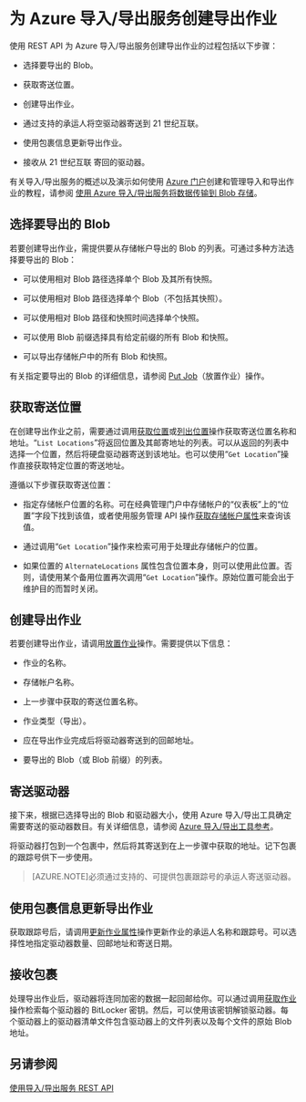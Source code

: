<properties
    pageTitle="为 Azure 导入/导出服务创建导出作业 | Azure"
    description="了解如何为 Azure 导入/导出服务创建导出作业"
    author="muralikk"
    manager="syadav"
    editor="tysonn"
    services="storage"
    documentationcenter="" />
<tags
    ms.assetid="613d480b-a8ef-4b28-8f54-54174d59b3f4"
    ms.service="storage"
    ms.workload="storage"
    ms.tgt_pltfrm="na"
    ms.devlang="na"
    ms.topic="article"
    ms.date="01/23/2017"
    wacn.date="03/20/2017"
    ms.author="muralikk" />  



# 为 Azure 导入/导出服务创建导出作业
使用 REST API 为 Azure 导入/导出服务创建导出作业的过程包括以下步骤：

-   选择要导出的 Blob。

-   获取寄送位置。

-   创建导出作业。

-   通过支持的承运人将空驱动器寄送到 21 世纪互联。

-   使用包裹信息更新导出作业。

-   接收从 21 世纪互联 寄回的驱动器。

 有关导入/导出服务的概述以及演示如何使用 [Azure 门户](https://portal.azure.cn/)创建和管理导入和导出作业的教程，请参阅 [使用 Azure 导入/导出服务将数据传输到 Blob 存储](/documentation/articles/storage-import-export-service/)。

## 选择要导出的 Blob
 若要创建导出作业，需提供要从存储帐户导出的 Blob 的列表。可通过多种方法选择要导出的 Blob：

-   可以使用相对 Blob 路径选择单个 Blob 及其所有快照。

-   可以使用相对 Blob 路径选择单个 Blob（不包括其快照）。

-   可以使用相对 Blob 路径和快照时间选择单个快照。

-   可以使用 Blob 前缀选择具有给定前缀的所有 Blob 和快照。

-   可以导出存储帐户中的所有 Blob 和快照。

 有关指定要导出的 Blob 的详细信息，请参阅 [Put Job](https://docs.microsoft.com/zh-cn/rest/api/storageimportexport/jobs#Jobs_CreateOrUpdate)（放置作业）操作。

## 获取寄送位置
在创建导出作业之前，需要通过调用[获取位置](https://docs.microsoft.com/zh-cn/rest/api/storageimportexport/getlocation)或[列出位置](https://docs.microsoft.com/zh-cn/rest/api/storageimportexport/listlocations)操作获取寄送位置名称和地址。“`List Locations`”将返回位置及其邮寄地址的列表。可以从返回的列表中选择一个位置，然后将硬盘驱动器寄送到该地址。也可以使用“`Get Location`”操作直接获取特定位置的寄送地址。

遵循以下步骤获取寄送位置：

-   指定存储帐户位置的名称。可在经典管理门户中存储帐户的“仪表板”上的“位置”字段下找到该值，或者使用服务管理 API 操作[获取存储帐户属性](https://docs.microsoft.com/zh-cn/rest/api/storagerp/storageaccounts#StorageAccounts_GetProperties)来查询该值。

-   通过调用“`Get Location`”操作来检索可用于处理此存储帐户的位置。

-   如果位置的 `AlternateLocations` 属性包含位置本身，则可以使用此位置。否则，请使用某个备用位置再次调用“`Get Location`”操作。原始位置可能会出于维护目的而暂时关闭。

## 创建导出作业
 若要创建导出作业，请调用[放置作业](https://docs.microsoft.com/zh-cn/rest/api/storageimportexport/jobs#Jobs_CreateOrUpdate)操作。需要提供以下信息：

-   作业的名称。

-   存储帐户名称。

-   上一步骤中获取的寄送位置名称。

-   作业类型（导出）。

-   应在导出作业完成后将驱动器寄送到的回邮地址。

-   要导出的 Blob（或 Blob 前缀）的列表。

## 寄送驱动器
 接下来，根据已选择导出的 Blob 和驱动器大小，使用 Azure 导入/导出工具确定需要寄送的驱动器数目。有关详细信息，请参阅 [Azure 导入/导出工具参考](/documentation/articles/storage-import-export-tool-how-to-v1/)。

 将驱动器打包到一个包裹中，然后将其寄送到在上一步骤中获取的地址。记下包裹的跟踪号供下一步使用。

> [AZURE.NOTE]必须通过支持的、可提供包裹跟踪号的承运人寄送驱动器。

## 使用包裹信息更新导出作业
 获取跟踪号后，请调用[更新作业属性](https://docs.microsoft.com/zh-cn/rest/api/storageimportexport/jobs#Jobs_Update)操作更新作业的承运人名称和跟踪号。可以选择性地指定驱动器数量、回邮地址和寄送日期。

## 接收包裹
 处理导出作业后，驱动器将连同加密的数据一起回邮给你。可以通过调用[获取作业](https://docs.microsoft.com/zh-cn/rest/api/storageimportexport/jobs#Jobs_Get)操作检索每个驱动器的 BitLocker 密钥。然后，可以使用该密钥解锁驱动器。每个驱动器上的驱动器清单文件包含驱动器上的文件列表以及每个文件的原始 Blob 地址。

## 另请参阅
 [使用导入/导出服务 REST API](/documentation/articles/storage-import-export-using-the-rest-api/)

<!---HONumber=Mooncake_0313_2017-->
<!--Update_Description: update page title-->